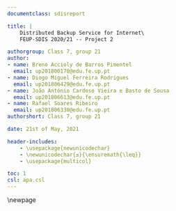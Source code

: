 ```yaml
---
documentclass: sdisreport

title: |
    Distributed Backup Service for Internet\
    FEUP-SDIS 2020/21 -- Project 2

authorgroup: Class 7, group 21
author:
- name: Breno Accioly de Barros Pimentel
  email: up201800170@edu.fe.up.pt
- name: Diogo Miguel Ferreira Rodrigues
  email: up201806429@edu.fe.up.pt
- name: João António Cardoso Vieira e Basto de Sousa
  email: up201806613@edu.fe.up.pt
- name: Rafael Soares Ribeiro
  email: up201806330@edu.fe.up.pt
authorshort: Class 7, group 21

date: 21st of May, 2021

header-includes:
    - \usepackage{newunicodechar}
    - \newunicodechar{≤}{\ensuremath{\leq}}
    - \usepackage{multicol}

toc: 1
csl: apa.csl
---
```


\newpage
